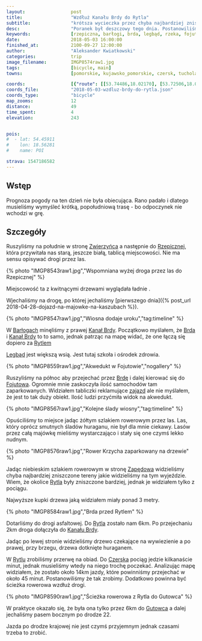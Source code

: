 ```yaml
---
layout:                 post
title:                  "Wzdłuż Kanału Brdy do Rytla"
subtitle:               "krótsza wycieczka przez chyba najbardziej zniszczone huraganem lasy"
desc:                   "Poranek był deszczowy tego dnia. Postanowiliśmy zaplanować krótszą trasę aby się nie nudzić. Oprócz standardowych lasów widzieliśmy efekty huraganu z poprzedniego roku i Kanał Brdy."
keywords:               [rzepiczna, barłogi, brda, legbąd, rzeka, fojutowo, huragan 2017, rytel]
date:                   2018-05-03 16:00:00
finished_at:            2100-09-27 12:00:00
author:                 "Aleksander Kwiatkowski"
categories:             trip
image_filename:         IMGP8574raw1.jpg
tags:                   [bicycle, main]
towns:                  [pomorskie, kujawsko_pomorskie, czersk, tuchola]

coords:                 [{"route": [[53.74486,18.02170], [53.72506,18.04547], [53.71496,18.00934], [53.71038,17.94076], [53.71968,17.94488], [53.72323,17.92917], [53.72146,17.90231], [53.72197,17.87124], [53.71084,17.87278], [53.71821,17.83579], [53.73766,17.81802], [53.75161,17.77365], [53.76552,17.83279], [53.79062,17.94806], [53.78748,17.99037]], "type": "bicycle"}]
coords_file:            "2018-05-03-wzdluz-brdy-do-rytla.json"
coords_type:            "bicycle"
map_zooms:              12
distance:               49
time_spent:             4
elevation:              243


pois:
#  - lat: 54.45911
#    lon: 18.56281
#    name: POI

strava: 1547186582
---
```


[wiki-legbad]: https://pl.wikipedia.org/wiki/Legb%C4%85d
[wiki-kanal-brdy]: https://pl.wikipedia.org/wiki/Wielki_Kana%C5%82_Brdy
[wiki-zwierzyniec]: https://pl.wikipedia.org/wiki/Zwierzyniec_(powiat_tucholski)
[wiki-rzepiczna]: https://pl.wikipedia.org/wiki/Rzepiczna
[wiki-barlogi]: https://pl.wikipedia.org/wiki/Bar%C5%82ogi_(kolonia_w_wojew%C3%B3dztwie_kujawsko-pomorskim)
[wiki-kanal-brda]: https://pl.wikipedia.org/wiki/Wielki_Kana%C5%82_Brdy
[wiki-brda]: https://pl.wikipedia.org/wiki/Brda
[wiki-rytel]: https://pl.wikipedia.org/wiki/Rytel
[wiki-fojutowo]: https://pl.wikipedia.org/wiki/Fojutowo
[wiki-zapedowo]: https://pl.wikipedia.org/wiki/Zap%C4%99dowo
[wiki-czersk]: https://pl.wikipedia.org/wiki/Czersk
[wiki-gutowiec]: https://pl.wikipedia.org/wiki/Gutowiec

[zajazd-fojutowo]: http://www.zajazd-fojutowo.pl/


## Wstęp

Prognoza pogody na ten dzień nie była obiecująca. Rano padało i dlatego musieliśmy
wymyśleć krótką, popołudniową trasę - bo odpoczynek nie wchodzi w grę.

## Szczegóły

Ruszyliśmy na południe w stronę [Zwierzyńca][wiki-zwierzyniec] a
następnie do [Rzepicznej][wiki-rzepiczna], która przywitała nas
starą, jeszcze białą, tablicą miejscowości.
Nie ma sensu opisywać drogi przez las.

{% photo "IMGP8543raw1.jpg","Wspomniana wyżej droga przez las do Rzepicznej" %}

Miejscowość ta z kwitnącymi drzewami wyglądała ładnie .

Wjechaliśmy na drogę, po której jechaliśmy
[pierwszego dnia]({% post_url 2018-04-28-dojazd-na-majowke-na-kaszubach %}).

{% photo "IMGP8547raw1.jpg","Wiosna dodaje uroku","tag:timeline" %}

W [Barłogach][wiki-barlogi] minęliśmy z prawej [Kanał Brdy][wiki-kanal-brda].
Początkowo myślałem, że [Brda][wiki-brda] i [Kanał Brdy][wiki-kanal-brdy]
to to samo, jednak patrząc na mapę widać, że one łączą się
dopiero za [Rytlem][wiki-rytel]

[Legbąd][wiki-legbad] jest większą wsią. Jest tutaj szkoła i ośrodek zdrowia.

{% photo "IMGP8559raw1.jpg","Akwedukt w Fojutowie","nogallery" %}

Ruszyliśmy na północ aby przejechać przez [Brdę][wiki-brda] i
dalej kierować się do [Fojutowa][wiki-fojutowo].
Ogromnie mnie zaskoczyła ilość samochodów tam zaparkowanych.
Widziałem tabliczki reklamujące [zajazd][zajazd-fojutowo] ale nie myślałem,
że jest to tak duży obiekt.
Ilość ludzi przyćmiła widok na akwedukt.

{% photo "IMGP8567raw1.jpg","Kolejne ślady wiosny","tag:timeline" %}

Opuściliśmy to miejsce jadąc żółtym szlakiem rowerowym przez las.
Las, który oprócz smutnych śladów huraganu, nie był dla mnie ciekawy.
Lasów przez całą majówkę mieliśmy wystarczająco i stały się one czymś
lekko nudnym.

{% photo "IMGP8576raw1.jpg","Rower Krzycha zaparkowany na drzewie" %}

Jadąc niebieskim szlakiem rowerowym w stronę [Zapędowa][wiki-zapedowo]
widzieliśmy chyba najbardziej zniszczone tereny jakie widzieliśmy
na tym wyjeździe. Wiem, że okolice [Rytla][wiki-rytel] były zniszczone
bardziej, jednak je widziałem tylko z pociągu.

Najwyższe kupki drzewa jaką widziałem miały ponad 3 metry.

{% photo "IMGP8584raw1.jpg","Brda przed Rytlem" %}

Dotarliśmy do drogi asfaltowej. Do [Rytla][wiki-rytel] zostało nam
6km. Po przejechaniu 2km droga dołączyła do
[Kanału Brdy][wiki-kanal-brdy].

Jadąc po lewej stronie widzieliśmy drzewo czekające na wywiezienie a po
prawej, przy brzegu, drzewa dotknięte huraganem.

W [Rytlu][wiki-rytel] zrobiliśmy przerwę na obiad. Do [Czerska][wiki-czersk]
pociąg jedzie kilkanaście minut, jednak musieliśmy wtedy na niego
trochę poczekać. Analizując mapę widziałem, że zostało około 14km jazdy,
które powinniśmy przejechać w około 45 minut. Postanowiliśmy że
tak zrobimy. Dodatkowo powinna być ścieżka rowerowa wzdłuż drogi.

{% photo "IMGP8590raw1.jpg","Ścieżka rowerowa z Rytla do Gutowca" %}

W praktyce okazało się, że była ona tylko przez 6km do [Gutowca][wiki-gutowiec]
a dalej jechaliśmy pasem bocznym po drodze 22.

Jazda po drodze krajowej nie jest czymś przyjemnym jednak czasami trzeba
to zrobić.

